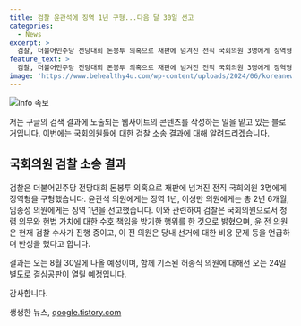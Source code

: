 ```yaml
---
title: 검찰 윤관석에 징역 1년 구형...다음 달 30일 선고
categories:
  - News
excerpt: >
  검찰, 더불어민주당 전당대회 돈봉투 의혹으로 재판에 넘겨진 전직 국회의원 3명에게 징역형을 구형했습니다. 윤관석 전 의원 징역 1년 요청, 돈봉투 살포자로 지목. 이성만 전 의원에게는 총 2년 6개월 구형, 임종성 전 의원에게는 징역 1년 요청. 검찰은 의무·헌법 가치 방기한 행위로 구형 이유를 밝혔으며, 선고 결과는 오는 8월 30일 예정됨. 함께 기소된 허종식 의원에 대한 결심공판은 24일에 열릴 예정.
feature_text: >
  검찰, 더불어민주당 전당대회 돈봉투 의혹으로 재판에 넘겨진 전직 국회의원 3명에게 징역형을 구형했습니다. 윤관석 전 의원 징역 1년 요청, 돈봉투 살포자로 지목. 이성만 전 의원에게는 총 2년 6개월 구형, 임종성 전 의원에게는 징역 1년 요청. 검찰은 의무·헌법 가치 방기한 행위로 구형 이유를 밝혔으며, 선고 결과는 오는 8월 30일 예정됨. 함께 기소된 허종식 의원에 대한 결심공판은 24일에 열릴 예정.
image: 'https://www.behealthy4u.com/wp-content/uploads/2024/06/koreanews.jpg'
---
```


<p><img src="https://www.behealthy4u.com/wp-content/uploads/2024/06/koreanews.jpg" alt="info 속보" /></p>

<p>저는 구글의 검색 결과에 노출되는 웹사이트의 콘텐츠를 작성하는 일을 맡고 있는 블로거입니다. 이번에는 국회의원들에 대한 검찰 소송 결과에 대해 알려드리겠습니다. </p>

<h2 data-ke-size="size26">국회의원 검찰 소송 결과</h2>

<p>검찰은 더불어민주당 전당대회 돈봉투 의혹으로 재판에 넘겨진 전직 국회의원 3명에게 징역형을 구형했습니다. 윤관석 의원에게는 징역 1년, 이성만 의원에게는 총 2년 6개월, 임종성 의원에게는 징역 1년을 선고했습니다. 이와 관련하여 검찰은 국회의원으로서 청렴 의무와 헌법 가치에 대한 수호 책임을 방기한 행위를 한 것으로 밝혔으며, 윤 전 의원은 현재 검찰 수사가 진행 중이고, 이 전 의원은 당내 선거에 대한 비용 문제 등을 언급하며 반성을 했다고 합니다.</p>

<p>결과는 오는 8월 30일에 나올 예정이며, 함께 기소된 허종식 의원에 대해선 오는 24일 별도로 결심공판이 열릴 예정입니다.</p>

<p>감사합니다.</p>
생생한 뉴스, <a href="https://qoogle.tistory.com" rel="dofollow">qoogle.tistory.com</a>


